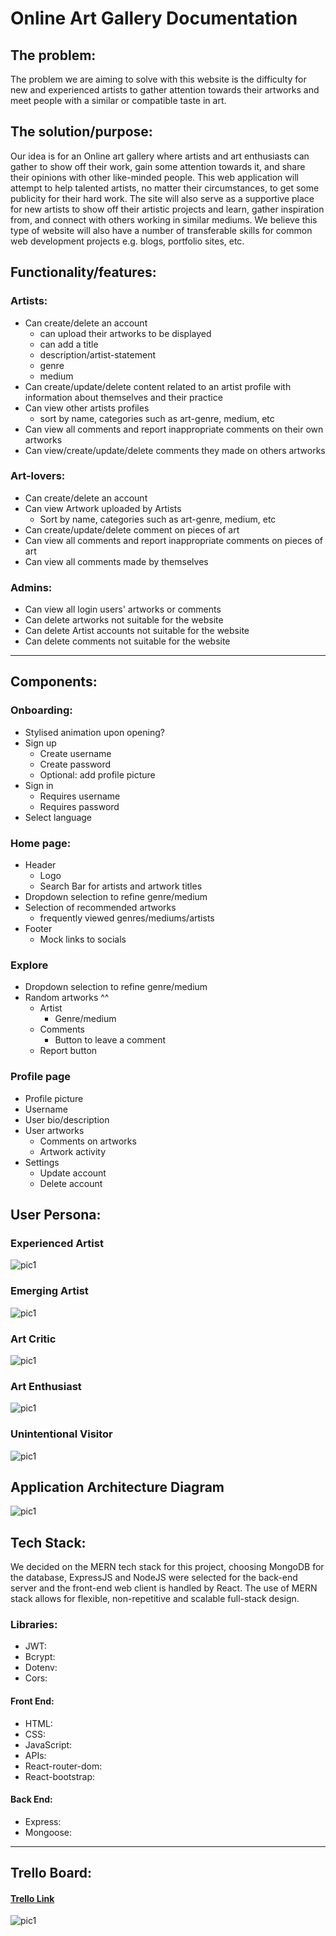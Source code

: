 # Online Art Gallery Documentation

## The problem:

The problem we are aiming to solve with this website is the difficulty for new and experienced artists to gather attention towards their artworks and meet people with a similar or compatible taste in art.

## The solution/purpose:

Our idea is for an Online art gallery where artists and art enthusiasts can gather to show off their work, gain some attention towards it, and share their opinions with other like-minded people. This web application will attempt to help talented artists, no matter their circumstances, to get some publicity for their hard work. The site will also serve as a supportive place for new artists to show off their artistic projects and learn, gather inspiration from, and connect with others working in similar mediums. We believe this type of website will also have a number of transferable skills for common web development projects e.g. blogs, portfolio sites, etc.

## Functionality/features:

### Artists:

- Can create/delete an account
  - can upload their artworks to be displayed
  - can add a title
  - description/artist-statement
  - genre
  - medium
- Can create/update/delete content related to an artist profile with information about themselves and their practice
- Can view other artists profiles
  - sort by name, categories such as art-genre, medium, etc
- Can view all comments and report inappropriate comments on their own artworks
- Can view/create/update/delete comments they made on others artworks

### Art-lovers:

- Can create/delete an account
- Can view Artwork uploaded by Artists
  - Sort by name, categories such as art-genre, medium, etc
- Can create/update/delete comment on pieces of art
- Can view all comments and report inappropriate comments on pieces of art
- Can view all comments made by themselves

### Admins:

- Can view all login users' artworks or comments
- Can delete artworks not suitable for the website
- Can delete Artist accounts not suitable for the website
- Can delete comments not suitable for the website

--- 

## Components:    

### Onboarding:  
* Stylised animation upon opening?
* Sign up
  * Create username
  * Create password
  * Optional: add profile picture
* Sign in
  * Requires username
  * Requires password
* Select language

### Home page:  
* Header
  * Logo
  * Search Bar for artists and artwork titles
* Dropdown selection to refine genre/medium
* Selection of recommended artworks
  * frequently viewed genres/mediums/artists
* Footer
  * Mock links to socials


### Explore 
* Dropdown selection to refine genre/medium
* Random artworks ^^
  * Artist
    * Genre/medium
  * Comments
    * Button to leave a comment
  * Report button 

### Profile page   
* Profile picture
* Username
* User bio/description
* User artworks
   * Comments on artworks
   * Artwork activity
* Settings
   * Update account
   * Delete account 






## User Persona:

### Experienced Artist
![pic1](./docs/Personas/ExpriencedArtist.png)

### Emerging Artist
![pic1](./docs/Personas/EmergingArtist.png)

### Art Critic
![pic1](./docs/Personas/ArtCritic.png)

### Art Enthusiast
![pic1](./docs/Personas/ArtEnthusiast.png)

### Unintentional Visitor
![pic1](./docs/Personas/UnintentionalVisitor.png)


## Application Architecture Diagram

![pic1](./%20ArchitectureDiagram.png)

## Tech Stack:

We decided on the MERN tech stack for this project, choosing MongoDB for the database, ExpressJS and NodeJS were selected for the back-end server and the front-end web client is handled by React. The use of MERN stack allows for flexible, non-repetitive and scalable full-stack design.

### Libraries:

- JWT:
- Bcrypt:
- Dotenv:
- Cors:

#### Front End:

- HTML:
- CSS:
- JavaScript:
- APIs:
- React-router-dom:
- React-bootstrap:

#### Back End:

- Express:
- Mongoose:

---

## Trello Board:

#### [Trello Link](https://trello.com/b/v5aGv47r/online-art-gallery)

![pic1](./docs/Trello%201.png)

